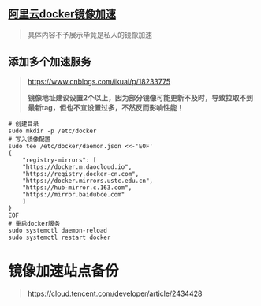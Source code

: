## [阿里云docker镜像加速](https://cr.console.aliyun.com/cn-shanghai/instances/mirrors)

> 具体内容不予展示毕竟是私人的镜像加速

##  添加多个加速服务

> https://www.cnblogs.com/ikuai/p/18233775
>
> **镜像地址建议设置2个以上，因为部分镜像可能更新不及时，导致拉取不到最新tag，但也不宜设置过多，不然反而影响性能！**

```shell
# 创建目录
sudo mkdir -p /etc/docker
# 写入镜像配置
sudo tee /etc/docker/daemon.json <<-'EOF'
{
    "registry-mirrors": [
    "https://docker.m.daocloud.io",    
    "https://registry.docker-cn.com",
    "https://docker.mirrors.ustc.edu.cn",
    "https://hub-mirror.c.163.com",
    "https://mirror.baidubce.com"
    ]
}
EOF
# 重启docker服务
sudo systemctl daemon-reload
sudo systemctl restart docker
```

# 镜像加速站点备份

> https://cloud.tencent.com/developer/article/2434428

